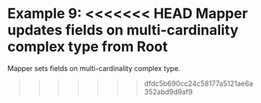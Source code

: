 Example 9:
<<<<<<< HEAD
Mapper updates fields on multi-cardinality complex type from Root
=======

Mapper sets fields on multi-cardinality complex type.
>>>>>>> dfdc5b690cc24c58177a5121ae6a352abd9d9af9
